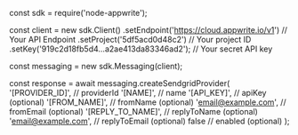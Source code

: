 const sdk = require('node-appwrite');

const client = new sdk.Client()
    .setEndpoint('https://cloud.appwrite.io/v1') // Your API Endpoint
    .setProject('5df5acd0d48c2') // Your project ID
    .setKey('919c2d18fb5d4...a2ae413da83346ad2'); // Your secret API key

const messaging = new sdk.Messaging(client);

const response = await messaging.createSendgridProvider(
    '[PROVIDER_ID]', // providerId
    '[NAME]', // name
    '[API_KEY]', // apiKey (optional)
    '[FROM_NAME]', // fromName (optional)
    'email@example.com', // fromEmail (optional)
    '[REPLY_TO_NAME]', // replyToName (optional)
    'email@example.com', // replyToEmail (optional)
    false // enabled (optional)
);
